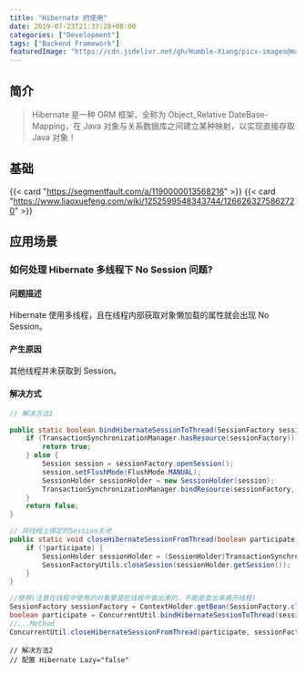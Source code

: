 ```yaml
---
title: "Hibernate 的使用"
date: 2019-07-23T21:37:28+08:00
categories: ["Development"]
tags: ["Backend Framework"]
featuredImage: "https://cdn.jsdelivr.net/gh/Humble-Xiang/picx-images@master/Development/hibernate-banner.h62ovuf51h4.webp"
---
```


## 简介

> Hibernate 是一种 ORM 框架，全称为 Object_Relative DateBase-Mapping，在 Java 对象与关系数据库之间建立某种映射，以实现直接存取 Java 对象！

## 基础

{{< card "https://segmentfault.com/a/1190000013568216" >}}
{{< card "https://www.liaoxuefeng.com/wiki/1252599548343744/1266263275862720" >}}

## 应用场景

### 如何处理 Hibernate 多线程下 No Session 问题?

#### 问题描述

Hibernate 使用多线程，且在线程内部获取对象懒加载的属性就会出现 No Session。

#### 产生原因

其他线程并未获取到 Session。

#### 解决方式

```java
// 解决方法1

public static boolean bindHibernateSessionToThread(SessionFactory sessionFactory) {
    if (TransactionSynchronizationManager.hasResource(sessionFactory)) {
        return true;
    } else {
        Session session = sessionFactory.openSession();
        session.setFlushMode(FlushMode.MANUAL);
        SessionHolder sessionHolder = new SessionHolder(session);
        TransactionSynchronizationManager.bindResource(sessionFactory, sessionHolder);
    }
    return false;
}

// 将线程上绑定的Session关闭
public static void closeHibernateSessionFromThread(boolean participate, Object sessionFactory) {
    if (!participate) {
        SessionHolder sessionHolder = (SessionHolder)TransactionSynchronizationManager.unbindResource(sessionFactory);
        SessionFactoryUtils.closeSession(sessionHolder.getSession());
    }
}

//使用(注意在线程中使用的对象要是在线程中查出来的，不能是查出来再开线程)
SessionFactory sessionFactory = ContextHolder.getBean(SessionFactory.class);
boolean participate = ConcurrentUtil.bindHibernateSessionToThread(sessionFactory);
//...Method
ConcurrentUtil.closeHibernateSessionFromThread(participate, sessionFactory);
```

```
// 解决方法2
// 配置 Hibernate Lazy="false"
```
